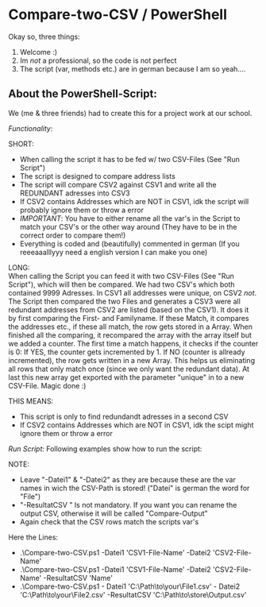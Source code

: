 # Compare-two-CSV / PowerShell

Okay so, three things:

1. Welcome :)
2. Im *not* a professional, so the code is not perfect
3. The script (var, methods etc.) are in german because I am so yeah....

About the PowerShell-Script:
------------------
We (me & three friends) had to create this for a project work at our school. 

*Functionality:*  

SHORT:
* When calling the script it has to be fed w/ two CSV-Files (See "Run Script")
* The script is designed to compare address lists
* The script will compare CSV2 against CSV1 and write all the REDUNDANT adresses into CSV3
* If CSV2 contains Addresses which are NOT in CSV1, idk the script will probably ignore them or throw a error
* *IMPORTANT*: You have to either rename all the var's in the Script to match your CSV's or the other way around (They have to be in the correct order to compare them!)
* Everything is coded and (beautifully) commented in german (If you reeeaaalllyyy need a english version I can make you one)

LONG:  
When calling the Script you can feed it with two CSV-Files (See "Run Script"), which will then be compared. We had two CSV's which both contained 9999 Adresses. In CSV1 all addresses were unique, on CSV2 *not*. The Script then compared the two Files and generates a CSV3 were all redundant addresses from CSV2 are listed (based on the CSV1).
It does it by first comparing the First- and Familyname. If these Match, it compares the addresses etc., if these all match, the row gets stored in a Array.
When finished all the comparing, it recompared the array with the array itself but we added a counter. 
The first time a match happens, it checks if the counter is 0: If YES, the counter gets incremented by 1. If NO (counter is allready incremented), the row gets written in a new Array. This helps us eliminating all rows that only match once (since we only want the redundant data). 
At last this new array get exported with the parameter "unique" in to a new CSV-File.
Magic done :)

THIS MEANS:  
* This script is only to find redundandt adresses in a second CSV
* If CSV2 contains Addresses which are NOT in CSV1, idk the scipt might ignore them or throw a error

*Run Script:* 
Following examples show how to run the script:

NOTE: 
* Leave "-Datei1" & "-Datei2" as they are because these are the var names in wich the CSV-Path is stored! ("Datei" is german the word for "File")
* "-ResultatCSV <name>" Is not mandatory. If you want you can rename the output CSV, otherwise it will be called "Compare-Output"
* Again check that the CSV rows match the scripts var's
  
Here the Lines:  
* .\Compare-two-CSV.ps1 -Datei1 'CSV1-File-Name' -Datei2 'CSV2-File-Name'
* .\Compare-two-CSV.ps1 -Datei1 'CSV1-File-Name' -Datei2 'CSV2-File-Name' -ResultatCSV 'Name'
* .\Compare-two-CSV.ps1 - Datei1 'C:\Path\to\your\File1.csv' - Datei2 'C:\Path\to\your\File2.csv' -ResultatCSV 'C:\Path\to\store\Output.csv'
